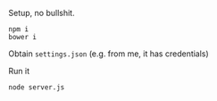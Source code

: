 Setup, no bullshit.

	npm i
	bower i

Obtain `settings.json` (e.g. from me, it has credentials)

Run it

	node server.js

